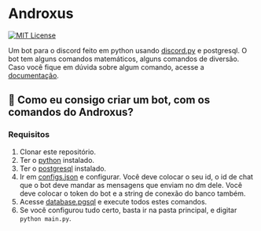 # Androxus
[![MIT License][license-shield]][license-url]

Um bot para o discord feito em python usando <a href="https://github.com/Rapptz/discord.py">discord.py</a> e postgresql. O bot tem alguns comandos matemáticos, alguns comandos de diversão.
Caso você fique em dúvida sobre algum comando, acesse a <a href="https://devrma.github.io/Androxus/">documentação</a>.
## 🤔 Como eu consigo criar um bot, com os comandos do Androxus?
### Requisitos
1. Clonar este repositório.
2. Ter o <a href="https://www.python.org/">python</a> instalado.
3. Ter o <a href="https://www.postgresql.org/">postgresql</a> instalado.
4. Ir em <a href="https://github.com/devRMA/Androxus/blob/master/configs.json">configs.json</a> e configurar. Você deve colocar o seu id, o id de chat que o bot deve mandar as mensagens que enviam no dm dele. Você deve colocar o token do bot e a string de conexão do banco também.
5. Acesse <a href="https://github.com/devRMA/Androxus/blob/master/database/database.pgsql">database.pgsql</a> e execute todos estes comandos.
6. Se você configurou tudo certo, basta ir na pasta principal, e digitar `python main.py`.

[license-shield]: https://img.shields.io/github/license/devRMA/Androxus
[license-url]: https://github.com/devRMA/Androxus/blob/master/LICENSE